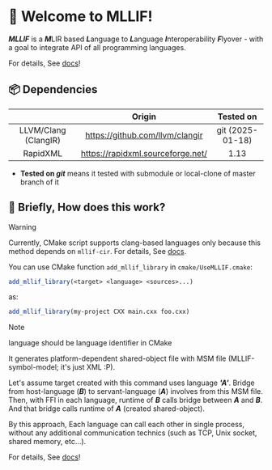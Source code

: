 # 🎉 Welcome to MLLIF!

***MLLIF*** is a ***M***LIR based ***L***anguage to ***L***anguage ***I***nteroperability ***F***lyover -
with a goal to integrate API of all programming languages.

For details, See [docs](https://mllif.sharp0802.com)!

## 📦 Dependencies

|                      |              Origin               |    Tested on     |
|:--------------------:|:---------------------------------:|:----------------:|
| LLVM/Clang (ClangIR) |  https://github.com/llvm/clangir  | git (2025-01-18) |
|       RapidXML       | https://rapidxml.sourceforge.net/ |       1.13       |

* **Tested on *git*** means it tested with submodule or local-clone of master branch of it

## 🧐 Briefly, How does this work?

> [!WARNING]
> Currently, CMake script supports clang-based languages only
> because this method depends on `mllif-cir`.
> For details, See [docs](https://mllif.sharp0802.com).

You can use CMake function `add_mllif_library` in `cmake/UseMLLIF.cmake`:

```cmake
add_mllif_library(<target> <language> <sources>...)
```

as:

```cmake
add_mllif_library(my-project CXX main.cxx foo.cxx)
```

> [!NOTE]
> language should be language identifier in CMake

It generates platform-dependent shared-object file with MSM file
(MLLIF-symbol-model; it's just XML :P).

Let's assume target created with this command uses language ***'A'***.
Bridge from host-language (***B***) to servant-language (***A***) involves from this MSM file.
Then, with FFI in each language, runtime of ***B*** calls bridge between ***A*** and ***B***.
And that bridge calls runtime of ***A*** (created shared-object).

By this approach, Each language can call each other in single process,
without any additional communication technics (such as TCP, Unix socket, shared memory, etc...).

For details, See [docs](https://mllif.sharp0802.com)!
